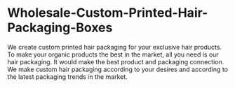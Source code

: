 # Wholesale-Custom-Printed-Hair-Packaging-Boxes
We create custom printed hair packaging for your exclusive hair products. To make your organic products the best in the market, all you need is our hair packaging. It would make the best product and packaging connection. We make custom hair packaging according to your desires and according to the latest packaging trends in the market.
